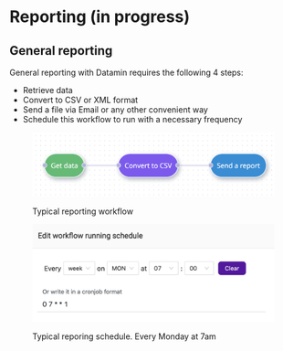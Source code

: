 # Reporting (in progress)

## General reporting

General reporting with Datamin requires the following 4 steps:

* Retrieve data
* Convert to CSV or XML format
* Send a file via Email or any other convenient way
* Schedule this workflow to run with a necessary frequency

<figure><img src="../.gitbook/assets/Screenshot 2022-10-01 at 19.57.01.png" alt=""><figcaption><p>Typical reporting workflow</p></figcaption></figure>

<figure><img src="../.gitbook/assets/Screenshot 2022-10-02 at 00.55.23.png" alt=""><figcaption><p>Typical reporing schedule. Every Monday at 7am</p></figcaption></figure>

